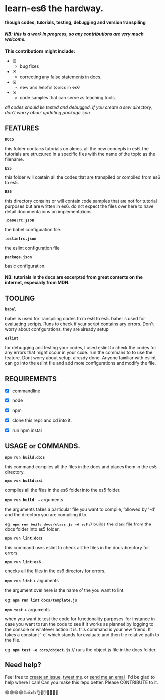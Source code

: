 # learn-es6 the hardway.
**though codes, tutorials, testing, debugging and version transpiling**

##### NB: this is a work in progress, so any contributions are very much welcome.

**This contributions might include:**
- [x] - bug fixes
- [x] - correcting any false statements in docs.
- [x] - new and helpful topics in es6
- [x] - code samples that can serve as teaching tools.

*all codes should be tested and debugged. if you create a new directory, don't worry about updating package.json*


## FEATURES

**`DOCS`**

this folder contains tutorials on almost all the new concepts in es6. the tutorials are structured in a specific files with the name of the topic as the filename.

**`ES5`**

this folder will contain all the codes that are transpiled or compiled from es6 to es5.

**`ES6`**

this directory contains or will contain code samples that are not for tutorial purposes but are written in es6. do not expect the files over here to have detail documentations on implementations.

**`.babelrc.json`**

the babel configuration file.

**`.eslintrc.json`**

the eslint configuration file

**`package.json`**

basic configuration.

#### NB: tutorials in the docs are excerpted from great contents on the internet, especially from MDN.


## TOOLING

**`babel`**

babel is used for transpiling codes from es6 to es5. babel is used for evaluating scripts.
Runs to check if your script contains any errors. Don't worry about configurations, they are already setup

**`eslint`**

for debugging and testing your codes, I used eslint to check the codes for any errors that might occur in your code.
run the command to to use the feature. Dont worry about setup. already done.
Anyone familiar with eslint can go into the eslint file and add more configurations and modify the file.


## REQUIREMENTS

- [x] commandline
- [x] node
- [x] npm
- [x] clone this repo and cd into it.
- [x] run npm install


## USAGE or COMMANDS.

**`npm run build:docs`**

this command compiles all the files in the docs and places them in the es5 directory.

**`npm run build:es6`**

compiles all the files in the es6 folder into the es5 folder.

**`npm run build `** + arguments

the arguments takes a particular file you want to compile, followed by '-d' and the directory you are compiling it to.

eg. **`npm run build docs/class.js -d es5`** // builds the class file from the docs folder into es5 folder.

**`npm run lint:docs`**

this command uses eslint to check all the files in the docs directory for errors.

**`npm run lint:es6`**

checks all the files in the es6 directory for errors.

**`npm run lint`** + arguments

the argument over here is the name of the you want to lint.

eg: **`npm run lint docs/template.js`**

**`npm test`** + arguments

when you want to test the code for functionality purposes. for instance in case you want to run the code to see if it works as planned by logging to the console or whatever action it is. this command is your new friend.
It takes a constant '-e' which stands for evaluate and then the relative path to the file.

eg. **`npm test -e docs/object.js`** // runs the object.js file in the docs folder.



## Need help?
Feel free to [create an issue](http://github.com/DannyMcwaves/learn-es6/issues), [tweet me](http://twitter.com/DannyMcwaves), or [send me an email](mailto:dannymcwaves96@gmail.com). I'd be glad to help where I can! Can you make this repo better. Please CONTRIBUTE to it.

:smile::smile::smile::smiley::+1::+1::+1::ok_hand::metal::hand::raised_hands::muscle::clap::wave:
